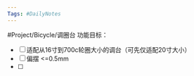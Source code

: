 ```yaml
---
Tags: #DailyNotes 
---
```


#Project/Bicycle/调圈台
功能目标：
- [ ] 适配从16寸到700c轮圈大小的调台（可先仅适配20寸大小）
- [ ] 偏摆 <=0.5mm
- [ ] 










